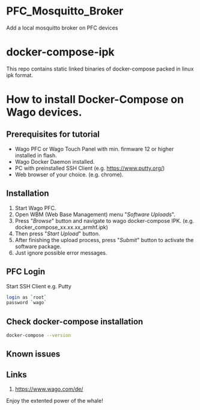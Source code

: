 # PFC_Mosquitto_Broker
Add a local mosquitto broker on PFC devices

# docker-compose-ipk
This repo contains static linked binaries of docker-compose packed in linux ipk format.


# How to install Docker-Compose on Wago devices.

## Prerequisites for tutorial
- Wago PFC or Wago Touch Panel with min. firmware 12 or higher installed in flash. 
- Wago Docker Daemon installed. 
- PC with preinstalled SSH Client (e.g. https://www.putty.org/)
- Web browser of your choice. (e.g. chrome).


## Installation

1. Start Wago PFC.
2. Open WBM (Web Base Management) menu "*Software Uploads*".
3. Press "*Browse*" button and navigate to wago docker-compose IPK. (e.g. docker_compose_xx.xx.xx_armhf.ipk)
4. Then press "*Start Upload*" button.
5. After finishing the upload process, press "*Submit*" button to activate the software package. 
6. Just ignore possible error messages. 

## PFC Login
Start SSH Client e.g. Putty 
 ```bash
login as `root`
password `wago`
 ```
## Check docker-compose installation

```bash
docker-compose --version
 ```
## Known issues

## Links
 1. <a href="https://www.wago.com/de/" title="wago">https://www.wago.com/de/</a>
 
Enjoy the extented power of the whale!
